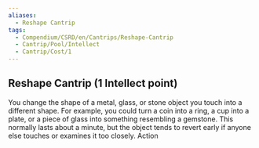 ```yaml
---
aliases:
  - Reshape Cantrip
tags:
  - Compendium/CSRD/en/Cantrips/Reshape-Cantrip
  - Cantrip/Pool/Intellect
  - Cantrip/Cost/1
---
```

  
## Reshape Cantrip  (1 Intellect point)  
You change the shape of a metal, glass, or stone object you touch into a different shape. For example, you could turn a coin into a ring, a cup into a plate, or a piece of glass into something resembling a gemstone. This normally lasts about a minute, but the object tends to revert early if anyone else touches or examines it too closely. Action